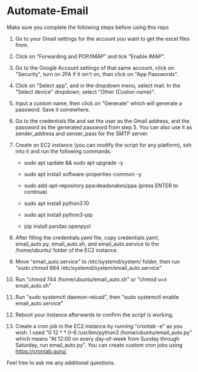 # Automate-Email

Make sure you complete the following steps before using this repo

1. Go to your Gmail settings for the account you want to get the excel files from.

2. Click on "Forwarding and POP/IMAP" and tick "Enable IMAP".

3. Go to the Google Account settings of that same account, click on "Security", turn on 2FA if it isn't on, than click on "App Passwords".

4. Click on "Select app", and in the dropdown menu, select mail. In the "Select device" dropdown, select "Other (Custon name)".

5. Input a custom name, then click on "Generate" which will generate a password. Save it somewhere.

6. Go to the credentials file and set the user as the Gmail address, and the password as the generated password from step 5. You can also use it as sender_address and senser_pass for the SMTP server.

7. Create an EC2 instance (you can modify the script for any platform), ssh into it and run the following commands:

   - sudo apt update && sudo apt upgrade -y

   - sudo apt install software-properties-common -y

   - sudo add-apt-repository ppa:deadsnakes/ppa (press ENTER to continue)

   - sudo apt install python3.10

   - sudo apt install python3-pip

   - pip install pandas openpyxl

8. After filling the credentials.yaml file, copy credentials.yaml, email_auto.py, email_auto.sh, and email_auto.service to the /home/ubuntu/ folder of the EC2 instance.

9. Move "email_auto.service" to /etc/systemd/system/ folder, then run "sudo chmod 664 /etc/systemd/system/email_auto.service"

10. Run "chmod 744 /home/ubuntu/email_auto.sh" or "chmod u+x email_auto.sh"

11. Run "sudo systemctl daemon-reload", then "sudo systemctl enable email_auto.service"

12. Reboot your instance afterwards to confirm the script is working.

13. Create a cron job in the EC2 instance by running "crontab -e" as you wish. I used "0 12 \* \* 0-6 /usr/bin/python3 /home/ubuntu/email_auto.py" which means "At 12:00 on every day-of-week from Sunday through Saturday, run email_auto.py". You can create custom cron jobs using https://crontab.guru/.

Feel free to ask me any additional questions.

